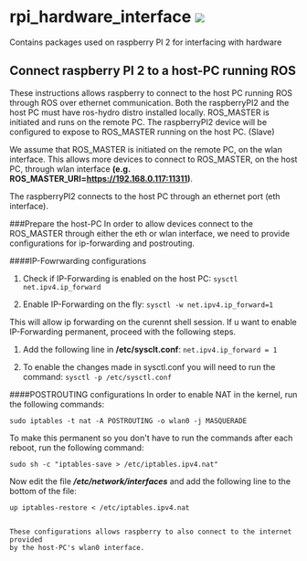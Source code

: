 rpi_hardware_interface <image src="https://github.com/klpanagi/Pandora_Wiki/blob/master/random_pngs/914495.jpg">
=====================

Contains packages used on raspberry PI 2 for interfacing with hardware

Connect raspberry PI 2 to a host-PC running ROS 
------------------------------
These instructions allows raspberry to connect to the host PC running ROS through
ROS over ethernet communication.
Both the raspberryPI2 and the host PC must have ros-hydro distro installed locally.
ROS_MASTER is initiated and runs on the remote PC.
The raspberryPI2 device will be configured to expose to ROS_MASTER running 
on the host PC. (Slave)

We assume that ROS_MASTER is initiated on the remote PC, on the wlan interface.
This allows more devices to connect to ROS_MASTER, on the host PC, through wlan
interface **(e.g. ROS_MASTER_URI=https://192.168.0.117:11311)**.

The raspberryPI2 connects to the host PC through an ethernet port (eth interface). 

###Prepare the host-PC
In order to allow devices connect to the ROS_MASTER through either the eth or wlan
interface, we need to provide configurations for ip-forwarding and postrouting.

####IP-Fowrwarding configurations

1. Check if IP-Forwarding is enabled on the host PC:
`sysctl net.ipv4.ip_forward`

2. Enable IP-Forwarding on the fly:
`sysctl -w net.ipv4.ip_forward=1`

This will allow ip forwarding on the curennt shell session. If u want to enable 
IP-Forwarding permanent, proceed with the following steps.

1. Add the following line in **/etc/sysclt.conf**:
`net.ipv4.ip_forward = 1`

2. To enable the changes made in sysctl.conf you will need to run the command:
`sysctl -p /etc/sysctl.conf`

####POSTROUTING configurations
In order to enable NAT in the kernel, run the following commands:
```
sudo iptables -t nat -A POSTROUTING -o wlan0 -j MASQUERADE
```

To make this permanent so you don't have to run the commands after each reboot,
run the following command:
```
sudo sh -c "iptables-save > /etc/iptables.ipv4.nat"
```

Now edit the file ***/etc/network/interfaces*** and add the following line to 
the bottom of the file:
```
up iptables-restore < /etc/iptables.ipv4.nat


These configurations allows raspberry to also connect to the internet provided 
by the host-PC's wlan0 interface.
